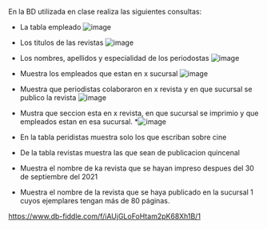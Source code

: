 En la BD utilizada en clase realiza las siguientes consultas:

* La tabla empleado
![image](https://user-images.githubusercontent.com/34118685/170726987-fa598b5d-98fa-4a8c-ba67-7469291ccadb.png)

* Los titulos de las revistas
![image](https://user-images.githubusercontent.com/34118685/170727251-be1a3e27-45dd-4f8f-b340-4be794c1e732.png)

* Los nombres, apellidos y especialidad de los periodostas
![image](https://user-images.githubusercontent.com/34118685/170727953-65e9d33c-b76d-45cd-b8ef-2e3be43cd2b6.png)

* Muestra los empleados que estan en x sucursal
![image](https://user-images.githubusercontent.com/34118685/170728911-da76f1e3-4bb0-4fd5-a9c2-6709ee8e8887.png)

* Muestra que periodistas colaboraron en x revista y en que sucursal se publico la revista
![image](https://user-images.githubusercontent.com/34118685/170731328-bc7bebf7-aa9c-4e8e-84e7-64fee69ea914.png)

* Mustra que seccion esta en x revista, en que sucursal se imprimio y que empleados estan en esa sucursal.
*![image](https://user-images.githubusercontent.com/34118685/170733074-e336ae82-f835-418f-abc9-89cf25f85ae2.png)

* En la tabla peridistas muestra solo los que escriban sobre cine
* De la tabla revistas muestra las que sean de publicacion quincenal
* Muestra el nombre de ka revista que se hayan impreso despues del 30 de septiembre del 2021
* Muestra el nombre de la revista que se haya publicado en la sucursal 1 cuyos ejemplares tengan más de 80 páginas.

https://www.db-fiddle.com/f/iAUjGLoFoHtam2pK68Xh1B/1
